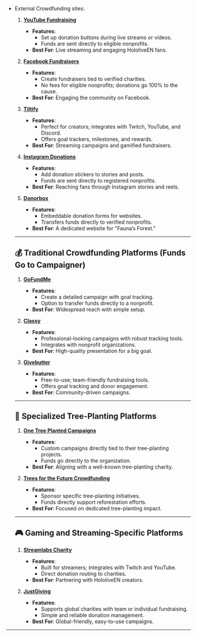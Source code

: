   - External Crowdfunding sites:
    1. **[YouTube Fundraising](https://support.google.com/youtube/answer/6319255?hl=en)**  
       - **Features**:  
         - Set up donation buttons during live streams or videos.  
         - Funds are sent directly to eligible nonprofits.  
       - **Best For**: Live streaming and engaging HololiveEN fans.  
    
    2. **[Facebook Fundraisers](https://www.facebook.com/fundraisers/)**  
       - **Features**:  
         - Create fundraisers tied to verified charities.  
         - No fees for eligible nonprofits; donations go 100% to the cause.  
       - **Best For**: Engaging the community on Facebook.  
    
    3. **[Tiltify](https://tiltify.com/)**  
       - **Features**:  
         - Perfect for creators; integrates with Twitch, YouTube, and Discord.  
         - Offers goal trackers, milestones, and rewards.  
       - **Best For**: Streaming campaigns and gamified fundraisers.  
    
    4. **[Instagram Donations](https://help.instagram.com/1031074110835574)**  
       - **Features**:  
         - Add donation stickers to stories and posts.  
         - Funds are sent directly to registered nonprofits.  
       - **Best For**: Reaching fans through Instagram stories and reels.  
    
    5. **[Donorbox](https://donorbox.org/)**  
       - **Features**:  
         - Embeddable donation forms for websites.  
         - Transfers funds directly to verified nonprofits.  
       - **Best For**: A dedicated website for "Fauna’s Forest."  
    
    ---
    
    ## **💰 Traditional Crowdfunding Platforms (Funds Go to Campaigner)**
    
    1. **[GoFundMe](https://www.gofundme.com/)**  
       - **Features**:  
         - Create a detailed campaign with goal tracking.  
         - Option to transfer funds directly to a nonprofit.  
       - **Best For**: Widespread reach with simple setup.  
    
    2. **[Classy](https://www.classy.org/)**  
       - **Features**:  
         - Professional-looking campaigns with robust tracking tools.  
         - Integrates with nonprofit organizations.  
       - **Best For**: High-quality presentation for a big goal.  
    
    3. **[Givebutter](https://givebutter.com/)**  
       - **Features**:  
         - Free-to-use; team-friendly fundraising tools.  
         - Offers goal tracking and donor engagement.  
       - **Best For**: Community-driven campaigns.  
    
    ---
    
    ## **🌳 Specialized Tree-Planting Platforms**
    
    1. **[One Tree Planted Campaigns](https://onetreeplanted.org/pages/create-your-own-campaign)**  
       - **Features**:  
         - Custom campaigns directly tied to their tree-planting projects.  
         - Funds go directly to the organization.  
       - **Best For**: Aligning with a well-known tree-planting charity.  
    
    2. **[Trees for the Future Crowdfunding](https://trees.org/)**  
       - **Features**:  
         - Sponsor specific tree-planting initiatives.  
         - Funds directly support reforestation efforts.  
       - **Best For**: Focused on dedicated tree-planting impact.  
    
    ---
    
    ## **🎮 Gaming and Streaming-Specific Platforms**
    
    1. **[Streamlabs Charity](https://streamlabscharity.com/)**  
       - **Features**:  
         - Built for streamers; integrates with Twitch and YouTube.  
         - Direct donation routing to charities.  
       - **Best For**: Partnering with HololiveEN creators.  
    
    2. **[JustGiving](https://www.justgiving.com/)**  
       - **Features**:  
         - Supports global charities with team or individual fundraising.  
         - Simple and reliable donation management.  
       - **Best For**: Global-friendly, easy-to-use campaigns.  
    
---
